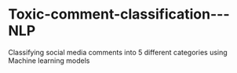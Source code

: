 # Toxic-comment-classification---NLP
Classifying social media comments into 5 different categories using Machine learning models
